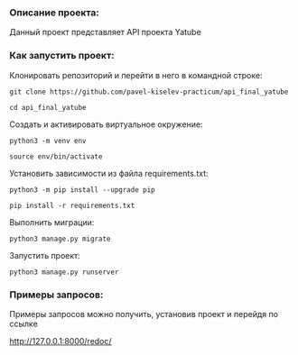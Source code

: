 ### Описание проекта:

Данный проект представляет API проекта Yatube

### Как запустить проект:

Клонировать репозиторий и перейти в него в командной строке:

```
git clone https://github.com/pavel-kiselev-practicum/api_final_yatube
```

```
cd api_final_yatube
```

Cоздать и активировать виртуальное окружение:

```
python3 -m venv env
```

```
source env/bin/activate
```

Установить зависимости из файла requirements.txt:

```
python3 -m pip install --upgrade pip
```

```
pip install -r requirements.txt
```

Выполнить миграции:

```
python3 manage.py migrate
```

Запустить проект:

```
python3 manage.py runserver
```
### Примеры запросов:

Примеры запросов можно получить, установив проект и перейдя по ссылке

http://127.0.0.1:8000/redoc/
